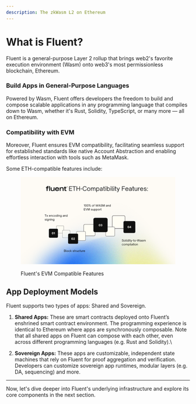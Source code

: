 ```yaml
---
description: The zkWasm L2 on Ethereum
---
```


# What is Fluent?

Fluent is a general-purpose Layer 2 rollup that brings web2's favorite execution environment (Wasm) onto web3's most permissionless blockchain, Ethereum.&#x20;

### Build Apps in General-Purpose Languages

Powered by Wasm, Fluent offers developers the freedom to build and compose scalable applications in any programming language that compiles down to Wasm, whether it's Rust, Solidity, TypeScript, or many more — all on Ethereum.

### Compatibility with EVM

Moreover, Fluent ensures EVM compatibility, facilitating seamless support for established standards like native Account Abstraction and enabling effortless interaction with tools such as MetaMask.

Some ETH-compatible features include:

<figure><img src="../.gitbook/assets/ETH-Compatibility-Fluent" alt=""><figcaption><p>Fluent's EVM Compatible Features</p></figcaption></figure>

## App Deployment Models

Fluent supports two types of apps: Shared and Sovereign.

1. **Shared Apps:** These are smart contracts deployed onto Fluent’s enshrined smart contract environment. The programming experience is identical to Ethereum where apps are synchronously composable. Note that all shared apps on Fluent can compose with each other, even across different programming languages (e.g. Rust and Solidity).\

2. **Sovereign Apps:** These apps are customizable, independent state machines that rely on Fluent for proof aggregation and verification. Developers can customize sovereign app runtimes, modular layers (e.g. DA, sequencing) and more.

***

Now, let's dive deeper into Fluent's underlying infrastructure and explore its core components in the next section.&#x20;





